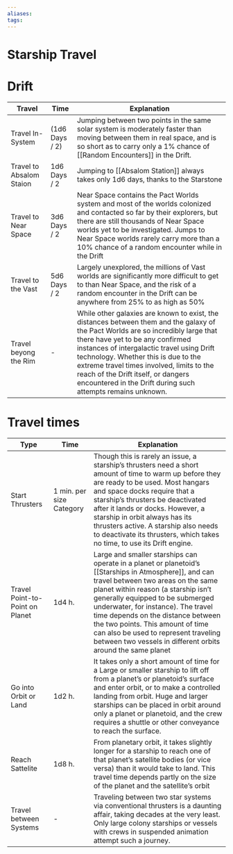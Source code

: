 ```yaml
---
aliases: 
tags: 
---
```


# Starship Travel

# Drift

| Travel                   | Time           | Explanation                                                                                                                                                                                                                                                                                             |
| ------------------------ | -------------- | ------------------------------------------------------------------------------------------------------------------------------------------------------------------------------------------------------------------------------------------------------------------------------------------------------- |
| Travel In-System         | (1d6 Days / 2) | Jumping between two points in the same solar system is moderately faster than moving between them in real space, and is so short as to carry only a 1% chance of [[Random Encounters]] in the Drift.                                                                                                        |
| Travel to Absalom Staion | 1d6 Days / 2   | Jumping to [[Absalom Station]] always takes only 1d6 days, thanks to the Starstone                                                                                                                                                                                                                          |
| Travel to Near Space     | 3d6 Days / 2   | Near Space contains the Pact Worlds system and most of the worlds colonized and contacted so far by their explorers, but there are still thousands of Near Space worlds yet to be investigated. Jumps to Near Space worlds rarely carry more than a 10% chance of a random encounter while in the Drift |
| Travel to the Vast       | 5d6 Days / 2   | Largely unexplored, the millions of Vast worlds are significantly more difficult to get to than Near Space, and the risk of a random encounter in the Drift can be anywhere from 25% to as high as 50%                                                                                                  |
| Travel beyong the Rim    | -              | While other galaxies are known to exist, the distances between them and the galaxy of the Pact Worlds are so incredibly large that there have yet to be any confirmed instances of intergalactic travel using Drift technology. Whether this is due to the extreme travel times involved, limits to the reach of the Drift itself, or dangers encountered in the Drift during such attempts remains unknown.                                                                                                                                                                                                                                                                                                        |

# Travel times

| Type                            | Time                     | Explanation                                                                                                                                                                                                                                                                                                                                                                                                                 |
| ------------------------------- | ------------------------ | --------------------------------------------------------------------------------------------------------------------------------------------------------------------------------------------------------------------------------------------------------------------------------------------------------------------------------------------------------------------------------------------------------------------------- |
| Start Thrusters                 | 1 min. per size Category | Though this is rarely an issue, a starship’s thrusters need a short amount of time to warm up before they are ready to be used. Most hangars and space docks require that a starship’s thrusters be deactivated after it lands or docks. However, a starship in orbit always has its thrusters active. A starship also needs to deactivate its thrusters, which takes no time, to use its Drift engine.                     |
| Travel Point-to-Point on Planet | 1d4 h.                   | Large and smaller starships can operate in a planet or planetoid’s [[Starships in Atmosphere]], and can travel between two areas on the same planet within reason (a starship isn’t generally equipped to be submerged underwater, for instance). The travel time depends on the distance between the two points. This amount of time can also be used to represent traveling between two vessels in different orbits around the same planet |
| Go into Orbit or Land           | 1d2 h.                   | It takes only a short amount of time for a Large or smaller starship to lift off from a planet’s or planetoid’s surface and enter orbit, or to make a controlled landing from orbit. Huge and larger starships can be placed in orbit around only a planet or planetoid, and the crew requires a shuttle or other conveyance to reach the surface.                                                                          |
| Reach Sattelite                 | 1d8 h.                   | From planetary orbit, it takes slightly longer for a starship to reach one of that planet’s satellite bodies (or vice versa) than it would take to land. This travel time depends partly on the size of the planet and the satellite’s orbit                                                                                                                                                                                |
| Travel between Systems          | -                        | Traveling between two star systems via conventional thrusters is a daunting affair, taking decades at the very least. Only large colony starships or vessels with crews in suspended animation attempt such a journey.                                                                                                                                                                                                      | 

